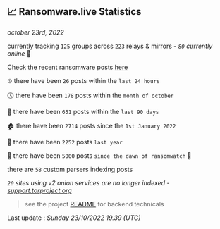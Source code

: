 
## 📈 Ransomware.live Statistics
_october 23rd, 2022_

currently tracking `125` groups across `223` relays & mirrors - _`80` currently online_ 📡

Check the recent ransomware posts [here](https://www.ransomware.live/#/recentposts)


⏲ there have been `26` posts within the `last 24 hours`

🕓 there have been `178` posts within the `month of october`

📅 there have been `651` posts within the `last 90 days`

🏚 there have been `2714` posts since the `1st January 2022`

🚀 there have been `2252` posts `last year`

🦕 there have been `5000` posts `since the dawn of ransomwatch` 🐣

there are `58` custom parsers indexing posts

_`20` sites using v2 onion services are no longer indexed - [support.torproject.org](https://support.torproject.org/onionservices/v2-deprecation/)_

> see the project [README](https://github.com/jmousqueton/ransomwatch#readme) for backend technicals



Last update : _Sunday 23/10/2022 19.39 (UTC)_

